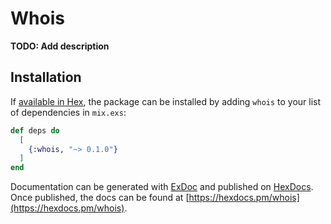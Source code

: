 # Whois

**TODO: Add description**

## Installation

If [available in Hex](https://hex.pm/docs/publish), the package can be installed
by adding `whois` to your list of dependencies in `mix.exs`:

```elixir
def deps do
  [
    {:whois, "~> 0.1.0"}
  ]
end
```

Documentation can be generated with [ExDoc](https://github.com/elixir-lang/ex_doc)
and published on [HexDocs](https://hexdocs.pm). Once published, the docs can
be found at [https://hexdocs.pm/whois](https://hexdocs.pm/whois).

